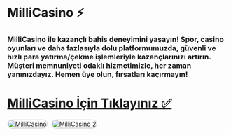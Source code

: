 # MilliCasino ⚡️
### MilliCasino ile kazançlı bahis deneyimini yaşayın! Spor, casino oyunları ve daha fazlasıyla dolu platformumuzda, güvenli ve hızlı para yatırma/çekme işlemleriyle kazançlarınızı artırın. Müşteri memnuniyeti odaklı hizmetimizle, her zaman yanınızdayız. Hemen üye olun, fırsatları kaçırmayın!

# <a href="https://heylink.me/denemebonusu2025/">MilliCasino İçin Tıklayınız ✅</a>

<a href="https://heylink.me/denemebonusu2025/" title="MilliCasino">
    <img src="https://i.ibb.co/YjtLwQ8/cats.jpg" alt="MilliCasino" style="max-width: 48%; border: 2px solid #ddd; border-radius: 10px; margin-right: 1%;">
</a>
<a href="https://heylink.me/denemebonusu2025/" title="MilliCasino">
    <img src="https://i.ibb.co/VHdrjnQ/df.jpg" alt="MilliCasino 2" style="max-width: 48%; border: 2px solid #ddd; border-radius: 10px;">
</a>
